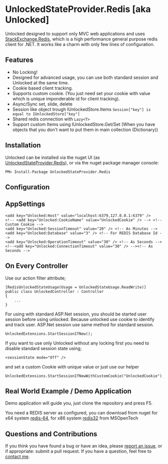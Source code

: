 UnlockedStateProvider.Redis [aka Unlocked]
===================

Unlocked designed to support only MVC web applications and uses [StackExchange.Redis](https://github.com/StackExchange/StackExchange.Redis), which is a high performance general purpose redis client for .NET. 
It works like a charm with only few lines of configuration.

Features
--

- No Locking!
- Designed for advanced usage, you can use both standard session and Unlocked at the same time.
- Cookie based client tracking.
- Supports custom cookie. (You just need set your cookie with value which is unique imponderable id for client tracking).
- Async/Sync set, slide, delete
- Session like object trough IUnlockedStore.Items `Session["key"] is equal to IUnlockedStore["key"]`
- Shared redis connection with `Lazy<T>`
- Support custom Items using IUnlockedStore.Get/Set (When you have objects that you don't want to put them in main collection (Dictionary))

Installation
--

Unlocked can be installed via the nuget UI (as [UnlockedStateProvider.Redis](https://www.nuget.org/packages/UnlockedStateProvider.Redis/)), or via the nuget package manager console:

	PM> Install-Package UnlockedStateProvider.Redis

Configuration
--

AppSettings
-

	<add key="Unlocked:Host" value="localhost:6379,127.0.0.1:6379" />
	<!-- <add key="Unlocked:CookieName" value="UnlockedCookie" /> --> <!-- Custom Cookie -->
	<add key="Unlocked:SessionTimeout" value="20" /> <!-- As Minutes -->
	<add key="Unlocked:Database" value="3" /> <!-- For REDIS Database Id -->
	<add key="Unlocked:OperationTimeout" value="30" /> <!-- As Seconds -->
	<!--<add key="Unlocked:ConnectionTimeout" value="30" /> --><!-- As Seconds -->

On Every Controller
-
Use our action filter attribute;

	[RedisUnlockedStateUsage(Usage = UnlockedStateUsage.ReadWrite)]
	public class UnlockedController : Controller
	{
		...
	}

For using with standard ASP.Net session, you should be started user session before using unlocked. Because unlocked use cookie to identify and track user. ASP.Net session use same method for standard session.

	UnlockedExtensions.StartSessionIfNew();

If you want to use only Unlocked without any locking first you need to disable standard session state using; 

	<sessionState mode="Off" />

and set a custom Cookie with unique value or just use our helper

	UnlockedExtensions.StartSessionIfNewWithCustomCookie("UnlockedCookie");


Real World Example / Demo Application
--

Demo application will guide you, just clone the repository and press F5. 

You need a REDIS server as configured, you can download from nuget for x64 system [redis-64](https://www.nuget.org/packages/Redis-64/), for x86 system [redis32](https://www.nuget.org/packages/Redis-32/) from MSOpenTech


Questions and Contributions
---

If you think you have found a bug or have an idea, please [report an issue](https://github.com/StackExchange/StackExchange.Redis/issues?state=open), or if appropriate: submit a pull request. If you have a question, feel free to [contact me](https://github.com/efaruk).